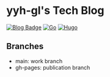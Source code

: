 # yyh-gl's Tech Blog

[![Blog Badge](https://img.shields.io/badge/-Blog-blue?style=flat&logo=hugo&logoColor=white)](https://yyh-gl.github.io/tech-blog/)
[![Go](https://img.shields.io/badge/Go-1.18.1-skyblue.svg)](https://go.googlesource.com/go)
[![Hugo](https://img.shields.io/badge/Hugo-v0.95.0/extended-red.svg)](https://github.com/gohugoio/hugo)

## Branches

- main: work branch
- gh-pages: publication branch
